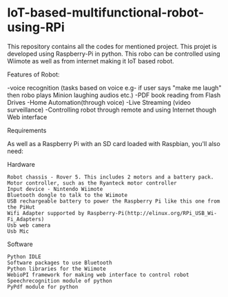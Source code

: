 # IoT-based-multifunctional-robot-using-RPi
This repository contains all the codes for mentioned project. This projet is developed using Raspberry-Pi in python. 
This robo can be controlled using Wiimote as well as from internet making it IoT based robot.

Features of Robot:

-voice recognition (tasks based on voice e.g- if user says "make me laugh" then robo plays Minion laughing audios etc.)
-PDF book reading from Flash Drives
-Home Automation(through voice)
-Live Streaming (video surveillance)
-Controlling robot through remote and using Internet though Web interface


Requirements

As well as a Raspberry Pi with an SD card loaded with Raspbian, you'll also need:

Hardware

    Robot chassis - Rover 5. This includes 2 motors and a battery pack.
    Motor controller, such as the Ryanteck motor controller
    Input device - Nintendo Wiimote
    Bluetooth dongle to talk to the Wiimote
    USB rechargeable battery to power the Raspberry Pi like this one from the PiHut
    Wifi Adapter supported by Raspberry-Pi(http://elinux.org/RPi_USB_Wi-Fi_Adapters)
    Usb web camera
    Usb Mic

Software

    Python IDLE
    Software packages to use Bluetooth
    Python libraries for the Wiimote
    WebioPI framework for making web interface to control robot
    Speechrecognition module of python
    PyPdf module for python
    

